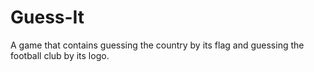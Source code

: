 # Guess-It
A game that contains guessing the country by its flag and guessing the football club by its logo.
